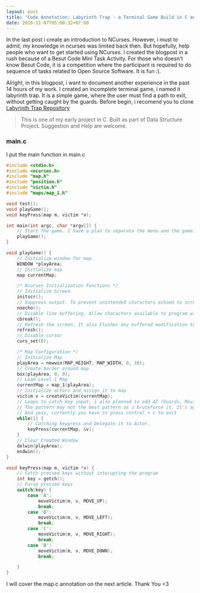```yaml
---
layout: post
title: "Code Annotation: Labyrinth Trap - a Terminal Game Build in C and NCurses"
date: 2016-11-07T05:00:32+07:00
---
```

In the last post i create an introduction to NCurses. However, i must to admit, my knowledge in ncurses was limited back then. But hopefully, help people who want to get started using NCurses. I created the blogpost in a rush because of a Besut Code Mini Task Activity. For those who doesn't know Besut Code, it is a competition where the participant is required to do sequence of tasks related to Open Source Software. It is fun :).

Alright, in this blogpost, i want to document another experience in the past 14 hours of my work. I created an incomplete terminal game, i named it labyrinth trap. It is a simple game, where the user must find a path to exit, without getting caught by the guards. Before begin, i recomend you to clone [Labyrinth Trap Repository](https://github.com/bekicot/labyrinth_trap)

> This is one of my early project in C. Built as part of Data Structure Project. Suggestion and Help are welcome.

### main.c
I put the main function in main.c

```c
#include <stdio.h>
#include <ncurses.h>
#include "map.h"
#include "position.h"
#include "victim.h"
#include "maps/map_1.h"

void test();
void playGame();
void keyPress(map m, victim *v);

int main(int argc, char *argv[]) {
    // Start The game. I have a plan to separata the menu and the game. It will be usefull once i created the menu later.
    playGame();
}

void playGame() {
    // Initialize window for map
    WINDOW *playArea;
    // Initialize map
    map currentMap;

    /* Ncurses Initialization Functions */
    // Initialize Screen
    initscr();
    // Suppress output. To prevent unintended characters echoed to screen
    noecho();
    // Disable line buffering. Allow characters available to program without the need to press return
    cbreak();
    // Refresh the screen. It also Flushes any buffered modification to the screen.
    refresh();
    // Disable cursor
    curs_set(0);

    /* Map Configuration */
    // Initialize Map
    playArea = newwin(MAP_HEIGHT, MAP_WIDTH, 0, 10);
    // Create border around map
    box(playArea, 0, 0);
    // Load Level 1 Map
    currentMap = map_1(playArea);
    // Initialize actors and assign it to map
    victim v = createVictim(currentMap);
    // Loops to catch key input, i also planned to add AI (Guards, Moving Particles) to this area.
    // The pattern may not the best pattern as i bruteforce it. It's agile ;). Suggestions are welcome
    // And yess, currently you have to press control + c to exit
    while(1) {
        // Catching keypress and Delegate it to Actor.
        keyPress(currentMap, &v);
    }
    // Clear Created Window
    delwin(playArea);
    endwin();
}

void keyPress(map m, victim *v) {
    // Catch pressed keys without interupting the program
    int key = getch();
    // Parse pressed keys
    switch(key) {
        case 'A':
            moveVictim(m, v, MOVE_UP);
            break;
        case 'D':
            moveVictim(m, v, MOVE_LEFT);
            break;
        case 'C':
            moveVictim(m, v, MOVE_RIGHT);
            break;
        case 'B':
            moveVictim(m, v, MOVE_DOWN);
            break;

    }
}
```

I will cover the map.c annotation on the next article.
Thank You <3
